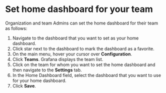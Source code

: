 # Set home dashboard for your team

Organization and team Admins can set the home dashboard for their team as follows:

1. Navigate to the dashboard that you want to set as your home dashboard.
2. Click <i class="uil uil-star"></i> star next to the dashboard to mark the dashboard as a favorite.
3. On the main menu, hover your cursor over <i class="uil uil-cog"></i> **Configuration**. 
4. Click **Teams**. Grafana displays the team list.
5. Click on the team for whom you want to set the home dashboard and then navigate to the **Settings** tab.
6. In the Home Dashboard field, select the dashboard that you want to use for your home dashboard.
7. Click **Save**.

